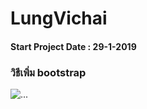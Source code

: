 # LungVichai 
#### Start Project Date : 29-1-2019

### วิธีเพิ่ม bootstrap 
![...](https://stackoverflow.com/questions/50290197/how-to-add-bootstrap-in-angular-6-project "link")

